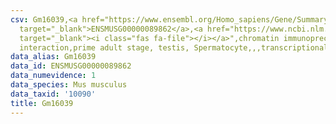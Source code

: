 ```yaml
---
csv: Gm16039,<a href="https://www.ensembl.org/Homo_sapiens/Gene/Summary?db=core;g=ENSMUSG00000089862"
  target="_blank">ENSMUSG00000089862</a>,<a href="https://www.ncbi.nlm.nih.gov/pubmed/25450459"
  target="_blank"><i class="fas fa-file"></i></a>",chromatin immunoprecipitation assay,direct
  interaction,prime adult stage, testis, Spermatocyte,,,transcriptional regulation,
data_alias: Gm16039
data_id: ENSMUSG00000089862
data_numevidence: 1
data_species: Mus musculus
data_taxid: '10090'
title: Gm16039
---
```

